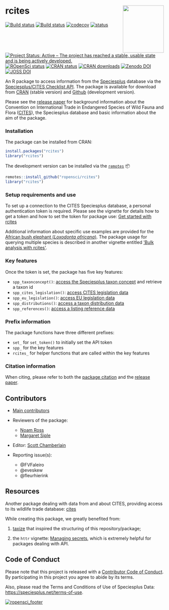 # rcites <img src="man/figures/rcites_logo.png" width="130" height="150" align="right"/>

[![Build status](https://travis-ci.org/ropensci/rcites.svg?branch=master)](https://travis-ci.org/ropensci/rcites)
[![Build status](https://ci.appveyor.com/api/projects/status/kgimo4v7rvtpkp5e?svg=true)](https://ci.appveyor.com/project/KevCaz/rcites-mo3vb)
[![codecov](https://codecov.io/gh/ropensci/rcites/branch/master/graph/badge.svg)](https://codecov.io/gh/ropensci/rcites)
[![status](https://tinyverse.netlify.com/badge/rcites)](https://CRAN.R-project.org/package=rcites)
[![Project Status: Active – The project has reached a stable, usable state and is being actively developed.](https://www.repostatus.org/badges/latest/active.svg)](https://www.repostatus.org/#active)
[![ROpenSci status](https://badges.ropensci.org/244_status.svg)](https://github.com/ropensci/onboarding/issues/244)
[![CRAN status](https://www.r-pkg.org/badges/version/rcites)](https://www.r-pkg.org/badges/version/rcites)
[![CRAN downloads](https://cranlogs.r-pkg.org/badges/grand-total/rcites)](https://cran.r-project.org/package=rcites)
[![Zenodo DOI](https://zenodo.org/badge/113842199.svg)](https://zenodo.org/badge/latestdoi/113842199)
[![JOSS DOI](http://joss.theoj.org/papers/10.21105/joss.01091/status.svg)](https://doi.org/10.21105/joss.01091)


An R package to access information from the [Speciesplus](https://speciesplus.net/) database via the [Speciesplus/CITES Checklist API](https://api.speciesplus.net/documentation/v1.html). The package is available for download from [CRAN](https://cran.r-project.org/package=rcites) (stable version) and [Github](https://github.com/ropensci/rcites) (development version).

Please see the [release paper](https://doi.org/10.21105/joss.01091) for background information about the Convention on International Trade in Endangered Species of Wild Fauna and Flora ([CITES](https://cites.org)), the Speciesplus database and basic information about the aim of the package.


### Installation

The package can be installed from CRAN:

```R
install.packages("rcites")
library("rcites")
```

The development version can be installed via the [`remotes`](https://cran.r-project.org/web/packages/remotes/index.html) :package:

```R
remotes::install_github("ropensci/rcites")
library("rcites")
```


### Setup requirements and use

To set up a connection to the CITES Speciesplus database, a personal authentication
token is required. Please see the vignette for details how to get a token and
how to set the token for package use: [Get started with rcites](https://docs.ropensci.org/rcites/articles/get_started.html)

Additional information about specific use examples are provided for the
[African bush elephant (*Loxodonta africana*)](https://docs.ropensci.org/rcites/articles/elephant.html).
The package usage for querying multiple species is described in another
vignette entitled ['Bulk analysis with rcites'](https://docs.ropensci.org/rcites/articles/bulk_analysis.html).


### Key features

Once the token is set, the package has five key features:

- `spp_taxonconcept()`: [access the Speciesplus taxon concept](https://api.speciesplus.net/documentation/v1/taxon_concepts/index.html) and retrieve a taxon id
- `spp_cites_legislation()`: [access CITES legislation data](https://api.speciesplus.net/documentation/v1/cites_legislation/index.html)
- `spp_eu_legislation()`: [access EU legislation data](https://api.speciesplus.net/documentation/v1/eu_legislation/index.html)
- `spp_distributions()`: [access a taxon distribution data](https://api.speciesplus.net/documentation/v1/distributions/index.html)
- `spp_references()`: [access a listing reference data](https://api.speciesplus.net/documentation/v1/references/index.html)


### Prefix information

The package functions have three different prefixes:

- `set_` for `set_token()` to initially set the API token
- `spp_` for the key features
- `rcites_` for helper functions that are called within the key features


### Citation information

When citing, please refer to both the [package citation](https://docs.ropensci.org/rcites/authors.html) and the [release paper](https://doi.org/10.21105/joss.01091).


## Contributors

- [Main contributors](https://github.com/ropensci/rcites/graphs/contributors)

- Reviewers of the package:
  - [Noam Ross](https://github.com/noamross)
  - [Margaret Siple](https://github.com/mcsiple)

- Editor: [Scott Chamberlain](https://github.com/sckott)

- Reporting issue(s):
  - @FVFaleiro
  - @eveskew
  - @fleurhierink



## Resources

Another package dealing with data from and about CITES, providing access to its
wildlife trade database: [cites](https://github.com/ecohealthalliance/cites/)

While creating this package, we greatly benefited from:

1. [taxize](https://github.com/ropensci/taxize) that inspired the structuring of this repository/package;

2. the `httr` vignette: [Managing secrets](https://CRAN.R-project.org/package=httr/vignettes/secrets.html), which is extremely helpful for packages dealing with API.



## Code of Conduct

Please note that this project is released with a [Contributor Code of Conduct](CONDUCT.md).
By participating in this project you agree to abide by its terms.

Also, please read the Terms and Conditions of Use of Speciesplus Data:
https://speciesplus.net/terms-of-use.



[![ropensci_footer](https://ropensci.org/public_images/ropensci_footer.png)](https://ropensci.org)
